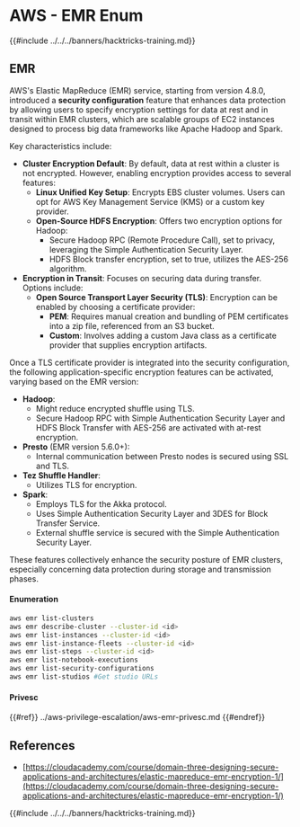 # AWS - EMR Enum

{{#include ../../../banners/hacktricks-training.md}}

## EMR

AWS's Elastic MapReduce (EMR) service, starting from version 4.8.0, introduced a **security configuration** feature that enhances data protection by allowing users to specify encryption settings for data at rest and in transit within EMR clusters, which are scalable groups of EC2 instances designed to process big data frameworks like Apache Hadoop and Spark.

Key characteristics include:

- **Cluster Encryption Default**: By default, data at rest within a cluster is not encrypted. However, enabling encryption provides access to several features:
  - **Linux Unified Key Setup**: Encrypts EBS cluster volumes. Users can opt for AWS Key Management Service (KMS) or a custom key provider.
  - **Open-Source HDFS Encryption**: Offers two encryption options for Hadoop:
    - Secure Hadoop RPC (Remote Procedure Call), set to privacy, leveraging the Simple Authentication Security Layer.
    - HDFS Block transfer encryption, set to true, utilizes the AES-256 algorithm.
- **Encryption in Transit**: Focuses on securing data during transfer. Options include:
  - **Open Source Transport Layer Security (TLS)**: Encryption can be enabled by choosing a certificate provider:
    - **PEM**: Requires manual creation and bundling of PEM certificates into a zip file, referenced from an S3 bucket.
    - **Custom**: Involves adding a custom Java class as a certificate provider that supplies encryption artifacts.

Once a TLS certificate provider is integrated into the security configuration, the following application-specific encryption features can be activated, varying based on the EMR version:

- **Hadoop**:
  - Might reduce encrypted shuffle using TLS.
  - Secure Hadoop RPC with Simple Authentication Security Layer and HDFS Block Transfer with AES-256 are activated with at-rest encryption.
- **Presto** (EMR version 5.6.0+):
  - Internal communication between Presto nodes is secured using SSL and TLS.
- **Tez Shuffle Handler**:
  - Utilizes TLS for encryption.
- **Spark**:
  - Employs TLS for the Akka protocol.
  - Uses Simple Authentication Security Layer and 3DES for Block Transfer Service.
  - External shuffle service is secured with the Simple Authentication Security Layer.

These features collectively enhance the security posture of EMR clusters, especially concerning data protection during storage and transmission phases.

#### Enumeration

```bash
aws emr list-clusters
aws emr describe-cluster --cluster-id <id>
aws emr list-instances --cluster-id <id>
aws emr list-instance-fleets --cluster-id <id>
aws emr list-steps --cluster-id <id>
aws emr list-notebook-executions
aws emr list-security-configurations
aws emr list-studios #Get studio URLs
```

#### Privesc

{{#ref}}
../aws-privilege-escalation/aws-emr-privesc.md
{{#endref}}

## References

- [https://cloudacademy.com/course/domain-three-designing-secure-applications-and-architectures/elastic-mapreduce-emr-encryption-1/](https://cloudacademy.com/course/domain-three-designing-secure-applications-and-architectures/elastic-mapreduce-emr-encryption-1/)

{{#include ../../../banners/hacktricks-training.md}}
